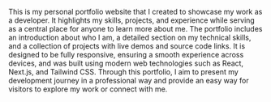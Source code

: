 This is my personal portfolio website that I created to showcase my work as a developer. It highlights my skills, projects, and experience while serving as a central place for anyone to learn more about me. The portfolio includes an introduction about who I am, a detailed section on my technical skills, and a collection of projects with live demos and source code links. It is designed to be fully responsive, ensuring a smooth experience across devices, and was built using modern web technologies such as React, Next.js, and Tailwind CSS. Through this portfolio, I aim to present my development journey in a professional way and provide an easy way for visitors to explore my work or connect with me.
